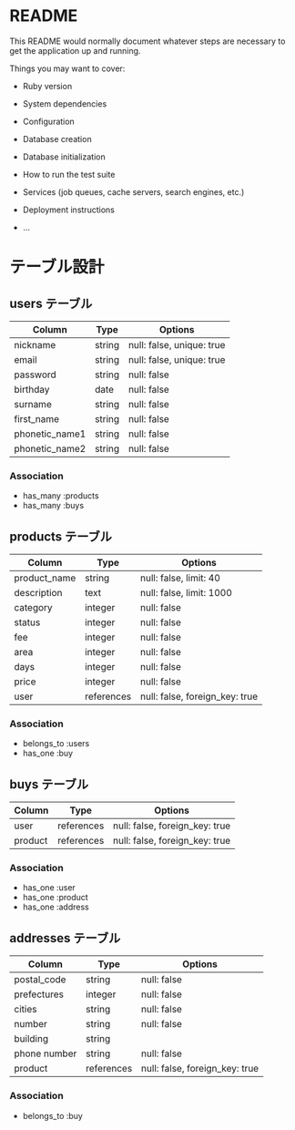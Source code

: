 # README

This README would normally document whatever steps are necessary to get the
application up and running.

Things you may want to cover:

* Ruby version

* System dependencies

* Configuration

* Database creation

* Database initialization

* How to run the test suite

* Services (job queues, cache servers, search engines, etc.)

* Deployment instructions

* ...

# テーブル設計

## users テーブル

| Column          | Type     | Options                   |
| --------------- | -------- | ------------------------- |
| nickname        | string   | null: false, unique: true |
| email           | string   | null: false, unique: true |
| password        | string   | null: false               |
| birthday        | date     | null: false               |
| surname         | string   | null: false               |
| first_name      | string   | null: false               |
| phonetic_name1  | string   | null: false               |
| phonetic_name2  | string   | null: false               |

### Association

- has_many :products
- has_many :buys

## products テーブル

| Column             | Type         | Options                        |
| ------------------ | ------------ | ------------------------------ |
| product_name       | string       | null: false, limit: 40         |
| description        | text         | null: false, limit: 1000       |
| category           | integer      | null: false                    |
| status             | integer      | null: false                    |
| fee                | integer      | null: false                    |
| area               | integer      | null: false                    |
| days               | integer      | null: false                    |
| price              | integer      | null: false                    |
| user               | references   | null: false, foreign_key: true |

### Association

- belongs_to :users
- has_one :buy

## buys テーブル

| Column  | Type       | Options                        |
| ------- | ---------- | ------------------------------ |
| user    | references | null: false, foreign_key: true |
| product | references | null: false, foreign_key: true |

### Association

- has_one :user
- has_one :product
- has_one :address

## addresses テーブル

| Column              | Type          | Options                        |
| ------------------- | ------------- | ------------------------------ |
| postal_code         | string        | null: false                    |
| prefectures         | integer       | null: false                    |
| cities              | string        | null: false                    |
| number              | string        | null: false                    |
| building            | string        |                                |
| phone number        | string        | null: false                    |
| product             | references    | null: false, foreign_key: true |

### Association

- belongs_to :buy